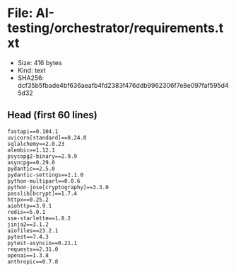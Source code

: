 # File: AI-testing/orchestrator/requirements.txt

- Size: 416 bytes
- Kind: text
- SHA256: dcf35b5fbade4bf636aeafb4fd2383f476ddb9962306f7e8e097faf595d45d32

## Head (first 60 lines)

```
fastapi==0.104.1
uvicorn[standard]==0.24.0
sqlalchemy==2.0.23
alembic==1.12.1
psycopg2-binary==2.9.9
asyncpg==0.29.0
pydantic==2.5.0
pydantic-settings==2.1.0
python-multipart==0.0.6
python-jose[cryptography]==3.3.0
passlib[bcrypt]==1.7.4
httpx==0.25.2
aiohttp==3.9.1
redis==5.0.1
sse-starlette==1.8.2
jinja2==3.1.2
aiofiles==23.2.1
pytest==7.4.3
pytest-asyncio==0.21.1
requests==2.31.0
openai==1.3.8
anthropic==0.7.8
```

